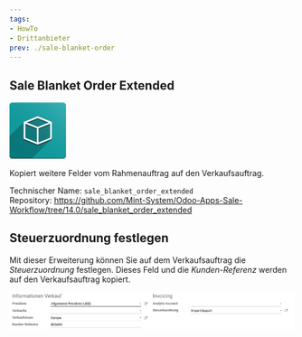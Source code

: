 ```yaml
---
tags:
- HowTo
- Drittanbieter
prev: ./sale-blanket-order
---
```

## Sale Blanket Order Extended
![icon_oms_box](assets/icon_oms_box.png)

Kopiert weitere Felder vom Rahmenauftrag auf den Verkaufsauftrag.

Technischer Name: `sale_blanket_order_extended`\
Repository: <https://github.com/Mint-System/Odoo-Apps-Sale-Workflow/tree/14.0/sale_blanket_order_extended>

## Steuerzuordnung festlegen

Mit dieser Erweiterung können Sie auf dem Verkaufsauftrag die *Steuerzuordnung* festlegen. Dieses Feld und die *Kunden-Referenz* werden auf den Verkaufsauftrag kopiert.


![](assets/Sale%20Blanket%20Order%20Extended.png)